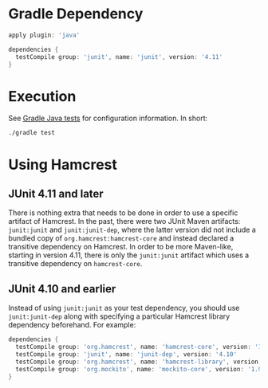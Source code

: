 # Gradle Dependency

```groovy
apply plugin: 'java'

dependencies {
  testCompile group: 'junit', name: 'junit', version: '4.11'
}
```

# Execution

See [Gradle Java tests](http://www.gradle.org/docs/current/userguide/java_plugin.html#sec:java_test) for configuration information. In short:

    ./gradle test

# Using Hamcrest

## JUnit 4.11 and later

There is nothing extra that needs to be done in order to use a specific artifact of Hamcrest. In the past, there were two JUnit Maven artifacts: `junit:junit` and `junit:junit-dep`, where the latter version did not include a bundled copy of `org.hamcrest:hamcrest-core` and instead declared a transitive dependency on Hamcrest. In order to be more Maven-like, starting in version 4.11, there is only the `junit:junit` artifact which uses a transitive dependency on `hamcrest-core`.

## JUnit 4.10 and earlier

Instead of using `junit:junit` as your test dependency, you should use `junit:junit-dep` along with specifying a particular Hamcrest library dependency beforehand. For example:

```groovy
dependencies {
  testCompile group: 'org.hamcrest', name: 'hamcrest-core', version: '1.3'
  testCompile group: 'junit', name: 'junit-dep', version: '4.10'
  testCompile group: 'org.hamcrest', name: 'hamcrest-library', version: '1.3'
  testCompile group: 'org.mockito', name: 'mockito-core', version: '1.9.+'
}
```